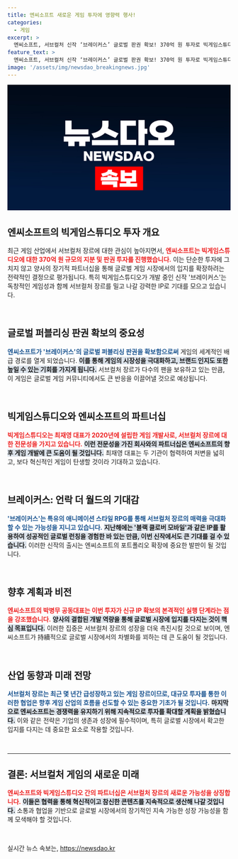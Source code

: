 ```yaml
---
title: 엔씨소프트 새로운 게임 투자에 영향력 행사!
categories:
  - 게임
excerpt: >
  엔씨소프트, 서브컬처 신작 ‘브레이커스’ 글로벌 판권 확보! 370억 원 투자로 빅게임스튜디오와의 파트너십 시작, 혁신적인 RPG 기대감 고조! 게임 시장의 새 지평을 여는 두 회사의 협업, 놓치지 마세요!
feature_text: >
  엔씨소프트, 서브컬처 신작 ‘브레이커스’ 글로벌 판권 확보! 370억 원 투자로 빅게임스튜디오와의 파트너십 시작, 혁신적인 RPG 기대감 고조! 게임 시장의 새 지평을 여는 두 회사의 협업, 놓치지 마세요!
image: '/assets/img/newsdao_breakingnews.jpg'
---
```


<p><img src="/assets/img/newsdao_breakingnews.jpg" alt="bookingtag 속보" /></p>

<h2 data-ke-size="size26">엔씨소프트의 빅게임스튜디오 투자 개요</h2>

<p data-ke-size="size16">최근 게임 산업에서 서브컬처 장르에 대한 관심이 높아지면서, <b><span style="color: #ee2323;">엔씨소프트는 빅게임스튜디오에 대한 370억 원 규모의 지분 및 판권 투자를 진행했습니다.</span></b> 이는 단순한 투자에 그치지 않고 양사의 장기적 파트너십을 통해 글로벌 게임 시장에서의 입지를 확장하려는 전략적인 결정으로 평가됩니다. 특히 빅게임스튜디오가 개발 중인 신작 '브레이커스'는 독창적인 게임성과 함께 서브컬처 장르를 밀고 나갈 강력한 IP로 기대를 모으고 있습니다.</p>

<p data-ke-size="size16">&nbsp;</p>

<h2 data-ke-size="size26">글로벌 퍼블리싱 판권 확보의 중요성</h2>

<p data-ke-size="size16"><b><span style="color: #1a5490;">엔씨소프트가 '브레이커스'의 글로벌 퍼블리싱 판권을 확보함으로써</span></b> 게임의 세계적인 배급 경로를 열게 되었습니다. <b><span style="background-color: #21538527;">이를 통해 게임의 시장성을 극대화하고, 브랜드 인지도 또한 높일 수 있는 기회를 가지게 됩니다.</span></b> 서브컬처 장르가 다수의 팬을 보유하고 있는 만큼, 이 게임은 글로벌 게임 커뮤니티에서도 큰 반응을 이끌어낼 것으로 예상됩니다.</p>

<p data-ke-size="size16">&nbsp;</p>

<h2 data-ke-size="size26">빅게임스튜디오와 엔씨소프트의 파트너십</h2>

<p data-ke-size="size16"><b><span style="color: #ee2323;">빅게임스튜디오는 최재영 대표가 2020년에 설립한 게임 개발사로, 서브컬처 장르에 대한 전문성을 가지고 있습니다.</span></b> <b><span style="background-color: #21538527;">이런 전문성을 가진 회사와의 파트너십은 엔씨소프트의 향후 게임 개발에 큰 도움이 될 것입니다.</span></b> 최재영 대표는 두 기관이 협력하여 저변을 넓히고, 보다 혁신적인 게임이 탄생할 것이라 기대하고 있습니다.</p>

<p data-ke-size="size16">&nbsp;</p>

<h2 data-ke-size="size26">브레이커스: 언락 더 월드의 기대감</h2>

<p data-ke-size="size16"><b><span style="color: #1a5490;">'브레이커스'는 특유의 애니메이션 스타일 RPG를 통해 서브컬처 장르의 매력을 극대화할 수 있는 가능성을 지니고 있습니다.</span></b> <b><span style="background-color: #21538527;">지난해에는 '블랙 클로버 모바일'과 같은 IP를 활용하여 성공적인 글로벌 런칭을 경험한 바 있는 만큼, 이번 신작에서도 큰 기대를 걸 수 있습니다.</span></b> 이러한 신작의 출시는 엔씨소프트의 포트폴리오 확장에 중요한 발판이 될 것입니다.</p>

<p data-ke-size="size16">&nbsp;</p>

<h2 data-ke-size="size26">향후 계획과 비전</h2>

<p data-ke-size="size16"><b><span style="color: #ee2323;">엔씨소프트의 박병무 공동대표는 이번 투자가 신규 IP 확보의 본격적인 실행 단계라는 점을 강조했습니다.</span></b> <b><span style="background-color: #21538527;">양사의 결합된 개발 역량을 통해 글로벌 시장에 입지를 다지는 것이 핵심 목표입니다.</span></b> 이러한 집중은 서브컬처 장르의 성장을 더욱 촉진시킬 것으로 보이며, 엔씨소프트가 持續적으로 글로벌 시장에서의 차별화를 꾀하는 데 큰 도움이 될 것입니다.</p>

<p data-ke-size="size16">&nbsp;</p>

<h2 data-ke-size="size26">산업 동향과 미래 전망</h2>

<p data-ke-size="size16"><b><span style="color: #1a5490;">서브컬처 장르는 최근 몇 년간 급성장하고 있는 게임 장르이므로, 대규모 투자를 통한 이러한 협업은 향후 게임 산업의 흐름을 선도할 수 있는 중요한 기초가 될 것입니다.</span></b> <b><span style="background-color: #21538527;">마지막으로 엔씨소프트는 경쟁력을 유지하기 위해 지속적으로 투자를 확대할 계획을 밝혔습니다.</span></b> 이와 같은 전략은 기업의 생존과 성장에 필수적이며, 특히 글로벌 시장에서 확고한 입지를 다지는 데 중요한 요소로 작용할 것입니다.</p>

<p data-ke-size="size16">&nbsp;</p>

<hr>

<h2 data-ke-size="size26">결론: 서브컬처 게임의 새로운 미래</h2>

<p data-ke-size="size16"><b><span style="color: #ee2323;">엔씨소프트와 빅게임스튜디오 간의 파트너십은 서브컬처 장르의 새로운 가능성을 상징합니다.</span></b> <b><span style="background-color: #21538527;">이들은 협력을 통해 혁신적이고 참신한 콘텐츠를 지속적으로 생산해 나갈 것입니다.</span></b> 소통과 협업을 기반으로 글로벌 시장에서의 장기적인 지속 가능한 성장 가능성을 함께 모색해야 할 것입니다.</p>

<p data-ke-size="size16">&nbsp;</p>
실시간 뉴스 속보는, <a href="https://newsdao.kr" rel="dofollow">https://newsdao.kr</a>


